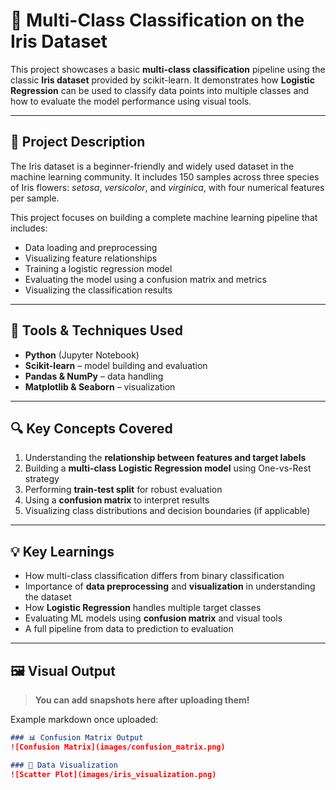 # 🌸 Multi-Class Classification on the Iris Dataset

This project showcases a basic **multi-class classification** pipeline using the classic **Iris dataset** provided by scikit-learn. It demonstrates how **Logistic Regression** can be used to classify data points into multiple classes and how to evaluate the model performance using visual tools.

---

## 📁 Project Description

The Iris dataset is a beginner-friendly and widely used dataset in the machine learning community. It includes 150 samples across three species of Iris flowers: *setosa*, *versicolor*, and *virginica*, with four numerical features per sample.

This project focuses on building a complete machine learning pipeline that includes:
- Data loading and preprocessing
- Visualizing feature relationships
- Training a logistic regression model
- Evaluating the model using a confusion matrix and metrics
- Visualizing the classification results

---

## 🧰 Tools & Techniques Used

- **Python** (Jupyter Notebook)
- **Scikit-learn** – model building and evaluation
- **Pandas & NumPy** – data handling
- **Matplotlib & Seaborn** – visualization

---

## 🔍 Key Concepts Covered

1. Understanding the **relationship between features and target labels**
2. Building a **multi-class Logistic Regression model** using One-vs-Rest strategy
3. Performing **train-test split** for robust evaluation
4. Using a **confusion matrix** to interpret results
5. Visualizing class distributions and decision boundaries (if applicable)

---

## 💡 Key Learnings

- How multi-class classification differs from binary classification
- Importance of **data preprocessing** and **visualization** in understanding the dataset
- How **Logistic Regression** handles multiple target classes
- Evaluating ML models using **confusion matrix** and visual tools
- A full pipeline from data to prediction to evaluation

---

## 🖼️ Visual Output

> **You can add snapshots here after uploading them!**

Example markdown once uploaded:
```markdown
### 📊 Confusion Matrix Output
![Confusion Matrix](images/confusion_matrix.png)

### 🌼 Data Visualization
![Scatter Plot](images/iris_visualization.png)
